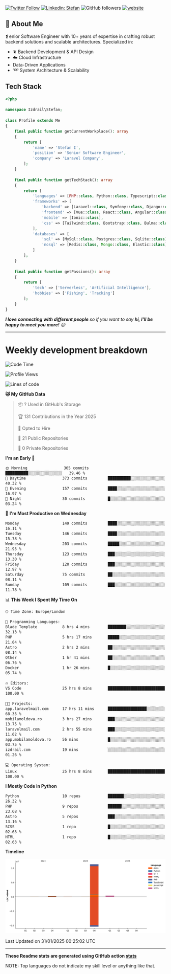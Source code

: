 [![Twitter Follow](https://img.shields.io/twitter/follow/thephpteacher?label=Follow)](https://twitter.com/intent/follow?screen_name=thephpteacher)
[![Linkedin: Stefan](https://img.shields.io/badge/izdrail-blue?style=flat-square&logo=Linkedin&logoColor=white&link=https://www.linkedin.com/in/izdrail/)](https://www.linkedin.com/in/izdrail/)
![GitHub followers](https://img.shields.io/github/followers/izdrail?label=Follow&style=social)
[![website](https://img.shields.io/badge/Website-46a2f1.svg?&style=flat-square&logo=Google-Chrome&logoColor=white&link=https://izdrail.com/)](https://izdrail.com/)

## 🚀 About Me
❡enior Software Engineer with 10+ years of expertise in crafting robust backend solutions and scalable architectures. 
Specialized in:

- ❦ Backend Development & API Design
- ☁️ Cloud Infrastructure
-  Data-Driven Applications
- ➿ System Architecture & Scalability

## Tech Stack

```php
<?php

namespace Izdrail\Stefan;

class Profile extends Me
{
    final public function getCurrentWorkplace(): array
    {
        return [
            'name' => 'Stefan I',
            'position' => 'Senior Software Engineer',
            'company' => 'Laravel Company',
        ];
    }
    
    final public function getTechStack(): array
    {
        return [
            'languages' => [PHP::class, Python::class, Typescript::class],
            'frameworks' => [
                'backend' => [Laravel::class, Symfony::class, Django::class, FastApi::class],
                'frontend' => [Vue::class, React::class, Angular::class],
                'mobile' => [Ionic::class],
                'css' => [Tailwind::class, Bootstrap::class, Bulma::class]
            ],
            'databases' => [
                'sql' => [MySql::class, Postgres::class, Sqlite::class],
                'nosql' => [Redis::class, Mongo::class, Elastic::class]
            ]
        ];
    }

    final public function getPassions(): array
    {
        return [
            'tech' => ['Serverless', 'Artificial Intelligence'],
            'hobbies' => ['Fishing', 'Tracking']
        ];
    }
}
```
 <em><b>I love connecting with different people</b> so if you want to say <b>hi, I'll be happy to meet you more!</b> 😊</em>


---
# Weekly development breakdown
<!--START_SECTION:waka-->
![Code Time](http://img.shields.io/badge/Code%20Time-972%20hrs%2059%20mins-blue)

![Profile Views](http://img.shields.io/badge/Profile%20Views-0-blue)

![Lines of code](https://img.shields.io/badge/From%20Hello%20World%20I%27ve%20Written-12.1%20million%20lines%20of%20code-blue)

**🐱 My GitHub Data** 

> 📦 ? Used in GitHub's Storage 
 > 
> 🏆 131 Contributions in the Year 2025
 > 
> 💼 Opted to Hire
 > 
> 📜 21 Public Repositories 
 > 
> 🔑 0 Private Repositories 
 > 
**I'm an Early 🐤** 

```text
🌞 Morning                365 commits         ██████████░░░░░░░░░░░░░░░   39.46 % 
🌆 Daytime                373 commits         ██████████░░░░░░░░░░░░░░░   40.32 % 
🌃 Evening                157 commits         ████░░░░░░░░░░░░░░░░░░░░░   16.97 % 
🌙 Night                  30 commits          █░░░░░░░░░░░░░░░░░░░░░░░░   03.24 % 
```
📅 **I'm Most Productive on Wednesday** 

```text
Monday                   149 commits         ████░░░░░░░░░░░░░░░░░░░░░   16.11 % 
Tuesday                  146 commits         ████░░░░░░░░░░░░░░░░░░░░░   15.78 % 
Wednesday                203 commits         █████░░░░░░░░░░░░░░░░░░░░   21.95 % 
Thursday                 123 commits         ███░░░░░░░░░░░░░░░░░░░░░░   13.30 % 
Friday                   120 commits         ███░░░░░░░░░░░░░░░░░░░░░░   12.97 % 
Saturday                 75 commits          ██░░░░░░░░░░░░░░░░░░░░░░░   08.11 % 
Sunday                   109 commits         ███░░░░░░░░░░░░░░░░░░░░░░   11.78 % 
```


📊 **This Week I Spent My Time On** 

```text
🕑︎ Time Zone: Europe/London

💬 Programming Languages: 
Blade Template           8 hrs 4 mins        ████████░░░░░░░░░░░░░░░░░   32.13 % 
PHP                      5 hrs 17 mins       █████░░░░░░░░░░░░░░░░░░░░   21.04 % 
Astro                    2 hrs 2 mins        ██░░░░░░░░░░░░░░░░░░░░░░░   08.14 % 
Other                    1 hr 41 mins        ██░░░░░░░░░░░░░░░░░░░░░░░   06.76 % 
Docker                   1 hr 26 mins        █░░░░░░░░░░░░░░░░░░░░░░░░   05.74 % 

🔥 Editors: 
VS Code                  25 hrs 8 mins       █████████████████████████   100.00 % 

🐱‍💻 Projects: 
app.laravelmail.com      17 hrs 11 mins      █████████████████░░░░░░░░   68.35 % 
mobilamoldova.ro         3 hrs 27 mins       ███░░░░░░░░░░░░░░░░░░░░░░   13.75 % 
laravelmail.com          2 hrs 55 mins       ███░░░░░░░░░░░░░░░░░░░░░░   11.62 % 
app.mobilamoldova.ro     56 mins             █░░░░░░░░░░░░░░░░░░░░░░░░   03.75 % 
izdrail.com              19 mins             ░░░░░░░░░░░░░░░░░░░░░░░░░   01.26 % 

💻 Operating System: 
Linux                    25 hrs 8 mins       █████████████████████████   100.00 % 
```

**I Mostly Code in Python** 

```text
Python                   10 repos            ███████░░░░░░░░░░░░░░░░░░   26.32 % 
PHP                      9 repos             ██████░░░░░░░░░░░░░░░░░░░   23.68 % 
Astro                    5 repos             ███░░░░░░░░░░░░░░░░░░░░░░   13.16 % 
SCSS                     1 repo              █░░░░░░░░░░░░░░░░░░░░░░░░   02.63 % 
HTML                     1 repo              █░░░░░░░░░░░░░░░░░░░░░░░░   02.63 % 
```



**Timeline**

![Lines of Code chart](https://raw.githubusercontent.com/izdrail/izdrail/master/assets/bar_graph.png)


 Last Updated on 31/01/2025 00:25:02 UTC
<!--END_SECTION:waka-->

---


**These Readme stats are generated using GitHub action [stats](https://github.com/izdrail/stats)**

NOTE: Top languages do not indicate my skill level or anything like that. 
